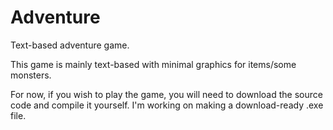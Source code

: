 # Adventure
Text-based adventure game.

This game is mainly text-based with minimal graphics for items/some monsters.

For now, if you wish to play the game, you will need to download the source code and compile it yourself. I'm working on making a download-ready .exe file.
